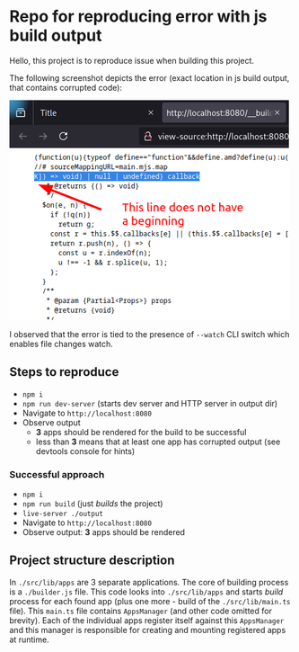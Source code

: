 # Repo for reproducing error with js build output

Hello, this project is to reproduce issue when building this project.

The following screenshot depicts the error (exact location in js build output, that contains corrupted code):

![js-build-output-error.png](./js-build-output-error.png)

I observed that the error is tied to the presence of `--watch` CLI switch which enables file changes watch.

## Steps to reproduce
- `npm i`
- `npm run dev-server` (starts dev server and HTTP server in output dir)
- Navigate to `http://localhost:8080`
- Observe output
  - **3** apps should be rendered for the build to be successful
  - less than **3** means that at least one app has corrupted output (see devtools console for hints)

### Successful approach
- `npm i`
- `npm run build` (just *builds* the project)
- `live-server ./output`
- Navigate to `http://localhost:8080`
- Observe output: **3** apps should be rendered

## Project structure description

In `./src/lib/apps` are 3 separate applications. The core of building process is a `./builder.js` file. This code looks into `./src/lib/apps`
and starts *build* process for each found app (plus one more - build of the `./src/lib/main.ts` file).
This `main.ts` file contains `AppsManager` (and other code omitted for brevity). Each of the individual apps register itself against this `AppsManager` and this manager
is responsible for creating and mounting registered apps at runtime.
